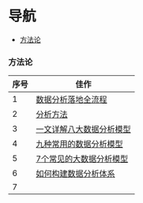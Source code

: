 # 导航

- [方法论](#方法论)











### 方法论

| 序号 | 佳作                                                         |
| ---- | ------------------------------------------------------------ |
| 1    | [数据分析落地全流程](https://www.woshipm.com/share/6122074.html) |
| 2    | [分析方法](https://www.woshipm.com/share/6108263.html)       |
| 3    | [一文详解八大数据分析模型](https://www.woshipm.com/it/4098934.html) |
| 4    | [九种常用的数据分析模型](https://www.woshipm.com/data-analysis/5422426.html) |
| 5    | [7个常见的大数据分析模型](https://sensorsdata.cn/blog/20180510) |
| 6    | [如何构建数据分析体系](https://www.woshipm.com/share/6170939.html) |
| 7    |                                                              |
